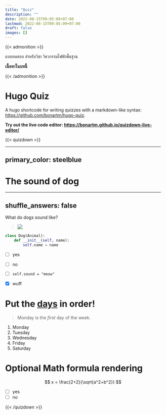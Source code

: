 ```yaml
---
title: "Quiz"
description: ""
date: 2022-08-15T09:05:09+07:00
lastmod: 2022-08-15T09:05:09+07:00
draft: false
images: []
---
```


<style>
  p.b {
  text-align: left;
}
</style>

{{< admonition >}}
<p class="b">แบบทดสอบ สำหรับวิชา วิศวกรรมไฟฟ้าพื้นฐาน</p>

**เนื้อหาในบทนี้**

{{< /admonition >}}

# Hugo Quiz

A hugo shortcode for writing quizzes with a markdown-like syntax: https://github.com/bonartm/hugo-quiz.

**Try out the live code editor: https://bonartm.github.io/quizdown-live-editor/**

{{< quizdown >}}

---
primary_color: steelblue
---

# The sound of dog

---
shuffle_answers: false
---

What do dogs sound like?

> ![](https://upload.wikimedia.org/wikipedia/commons/thumb/2/2d/Dog_-_%E0%B4%A8%E0%B4%BE%E0%B4%AF-6.JPG/150px-Dog_-_%E0%B4%A8%E0%B4%BE%E0%B4%AF-6.JPG)

```python
class Dog(Animal):
    def __init__(self, name):
        self.name = name
```

- [ ] yes
- [ ] no
- [ ] `self.sound = "meow"`
- [x] wuff


# Put the [days](https://en.wikipedia.org/wiki/Day) in order!

> Monday is the *first* day of the week.

1. Monday
2. Tuesday
3. Wednesday
4. Friday
5. Saturday  


# Optional Math formula rendering

$$
x = \frac{2+2}{\sqrt{a^2+b^2}}
$$


- [ ] yes
- [ ] no

{{< /quizdown >}}